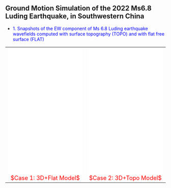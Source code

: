 ## Ground Motion Simulation of the 2022 Ms6.8 Luding Earthquake, in Southwestern China
 + <font color=blue siez=5>1. Snapshots of the EW component of Ms 6.8 Luding earthquake wavefields computed with surface topography (TOPO) and with flat free surface (FLAT)</font>
<table rules="none" align="center">
	<tr>
		<td>
			<center>
				<iframe src="//player.bilibili.com/player.html?aid=318097476&bvid=BV1mP411h72N&cid=1255843934&page=1&high_quality=2" allowfullscreen="allowfullscreen" width="100%" height="400" scrolling="no" frameborder="0" sandbox="allow-top-navigation allow-same-origin allow-forms allow-scripts"> </iframe>
				<br/>
                                <font size="4" color="red"> $Case 1: 3D+Flat Model$ </font>
			</center>
		</td>
		<td>
			<center>
			<iframe src="//player.bilibili.com/player.html?aid=873028275&bvid=BV1zN4y1X7BK&cid=1255775927&page=1&high_quality=1" allowfullscreen="allowfullscreen" width="100%" height="400" scrolling="no" frameborder="0" sandbox="allow-top-navigation allow-same-origin allow-forms allow-scripts"> </iframe>
				<br/>
				<font size="4" color="red"> $Case 2: 3D+Topo Model$ </font>	
			</center>
		</td>
	</tr>
</table>
